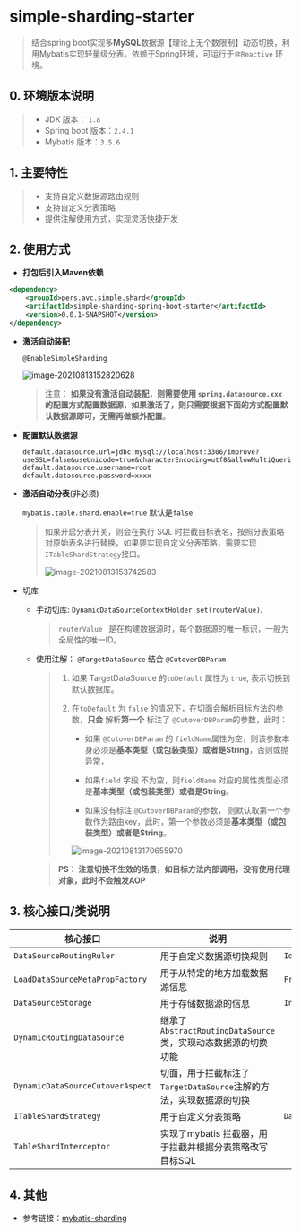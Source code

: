 # simple-sharding-starter

>  结合spring boot实现多**MySQL**数据源【理论上无个数限制】动态切换，利用Mybatis实现轻量级分表。依赖于Spring环境，可运行于`非Reactive` 环境。

## 0. 环境版本说明

> * JDK 版本： `1.8`
> * Spring boot 版本：`2.4.1`
> * Mybatis 版本：`3.5.6`

## 1. 主要特性

> * 支持自定义数据源路由规则
> * 支持自定义分表策略
> * 提供注解使用方式，实现灵活快捷开发

## 2. 使用方式

* **打包后引入Maven依赖**

```xml
<dependency>
    <groupId>pers.avc.simple.shard</groupId>
    <artifactId>simple-sharding-spring-boot-starter</artifactId>
    <version>0.0.1-SNAPSHOT</version>
</dependency>
```

- **激活自动装配**

  `@EnableSimpleSharding`

  ![image-20210813152820628](https://i.loli.net/2021/08/13/RKdeMPSmXr3gnsf.png)

  > 注意： **如果没有激活自动装配，则需要使用 `spring.datasource.xxx` 的配置方式配置数据源，如果激活了，则只需要根据下面的方式配置默认数据源即可，无需再做额外配置**。

- **配置默认数据源**

  ```properties
  default.datasource.url=jdbc:mysql://localhost:3306/improve?useSSL=false&useUnicode=true&characterEncoding=utf8&allowMultiQueries=true&autoReconnect=true&serverTimezone=Asia/Shanghai
  default.datasource.username=root
  default.datasource.password=xxxx
  ```

- **激活自动分表**(非必须)

  `mybatis.table.shard.enable=true` 默认是`false`

  > 如果开启分表开关，则会在执行 SQL 时拦截目标表名，按照分表策略对原始表名进行替换，如果要实现自定义分表策略，需要实现 `ITableShardStrategy`接口。
  >
  > ![image-20210813153742583](https://i.loli.net/2021/08/13/fUtwHb6SiJIQqZn.png)

* 切库

  * 手动切库:  `DynamicDataSourceContextHolder.set(routerValue)`.

    > `routerValue ` 是在构建数据源时，每个数据源的唯一标识，一般为全局性的唯一ID。

  * 使用注解： `@TargetDataSource` 结合 `@CutoverDBParam`

    > 1. 如果 TargetDataSource 的`toDefault` 属性为 `true`, 表示切换到默认数据库。
    >
    > 2. 在`toDefault` 为 `false` 的情况下，在切面会解析目标方法的参数，**只会** 解析**第一个** 标注了 `@CutoverDBParam`的参数，此时：
    >
    >    * 如果 `@CutoverDBParam` 的 `fieldName`属性为空，则该参数本身必须是**基本类型（或包装类型）或者是String**，否则或抛异常，
    >
    >    * 如果`field` 字段 不为空，则`fieldName` 对应的属性类型必须是**基本类型（或包装类型）或者是String**。
    >
    >    *  如果没有标注 `@CutoverDBParam`的参数， 则默认取第一个参数作为路由key，此时，第一个参数必须是**基本类型（或包装类型）或者是String**。
    >
    >      ![image-20210813170655970](https://i.loli.net/2021/08/13/7gIyPOfUXNHouxd.png)

    > **PS： 注意切换不生效的场景，如目标方法内部调用，没有使用代理对象，此时不会触发AOP**

## 3. 核心接口/类说明

| 核心接口                         | 说明                                                         | 栗子🌰                                 |
| -------------------------------- | ------------------------------------------------------------ | ------------------------------------- |
| `DataSourceRoutingRuler`         | 用于自定义数据源切换规则                                     | `IdModDataSourceRoutingRuler`         |
| `LoadDataSourceMetaPropFactory`  | 用于从特定的地方加载数据源信息                               | `FromDBLoadDataSourceMetaPropFactory` |
| `DataSourceStorage`              | 用于存储数据源的信息                                         | `InMemoryDataSourceStorage`           |
| `DynamicRoutingDataSource`       | 继承了`AbstractRoutingDataSource`类，实现动态数据源的切换功能 |                                       |
| `DynamicDataSourceCutoverAspect` | 切面，用于拦截标注了`TargetDataSource`注解的方法，实现数据源的切换 |                                       |
| `ITableShardStrategy`            | 用于自定义分表策略                                           | `DayTableShardStrategy`               |
| `TableShardInterceptor`          | 实现了mybatis 拦截器，用于拦截并根据分表策略改写目标SQL      |                                       |

## 4. 其他

* 参考链接：[mybatis-sharding](https://github.com/bytearch/mybatis-sharding/blob/master/src/main/java/com/bytearch/mybatis/sharding/plugin/ShardingInterceptor.java)
